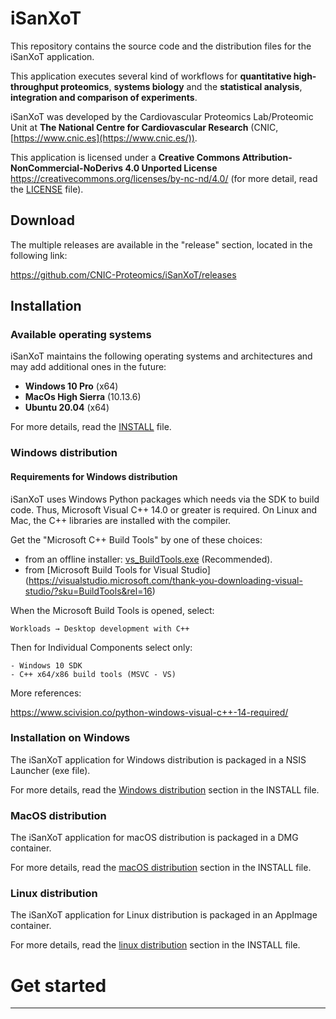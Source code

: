# iSanXoT

This repository contains the source code and the distribution files for the iSanXoT application.

This application executes several kind of workflows for **quantitative high-throughput proteomics**, **systems biology** and the **statistical analysis**, **integration and comparison of experiments**.

iSanXoT was developed by the Cardiovascular Proteomics Lab/Proteomic Unit at **The National Centre for Cardiovascular Research** (CNIC, [https://www.cnic.es](https://www.cnic.es/)).

This application is licensed under a **Creative Commons Attribution-NonCommercial-NoDerivs 4.0 Unported License**
https://creativecommons.org/licenses/by-nc-nd/4.0/ (for more detail, read the [LICENSE](LICENSE.md) file).


## Download 

The multiple releases are available in the "release" section, located in the following link:

https://github.com/CNIC-Proteomics/iSanXoT/releases


## Installation

### Available operating systems

iSanXoT maintains the following operating systems and architectures and may add additional ones in the future:

+ **Windows 10 Pro** (x64)
+ **MacOs High Sierra** (10.13.6)
+ **Ubuntu 20.04** (x64)

For more details, read the [INSTALL](INSTALL.md) file.

### Windows distribution

#### Requirements for Windows distribution

iSanXoT uses Windows Python packages which needs via the SDK to build code. Thus, Microsoft Visual C++ 14.0 or greater is required. On Linux and Mac, the C++ libraries are installed with the compiler.

Get the "Microsoft C++ Build Tools" by one of these choices:

- from an offline installer: [vs_BuildTools.exe](env/vs_BuildTools.exe) (Recommended).
- from [Microsoft Build Tools for Visual Studio] (https://visualstudio.microsoft.com/thank-you-downloading-visual-studio/?sku=BuildTools&rel=16)

When the Microsoft Build Tools is opened, select:

    Workloads → Desktop development with C++
    
Then for Individual Components select only:

    - Windows 10 SDK
    - C++ x64/x86 build tools (MSVC - VS)

More references:

https://www.scivision.co/python-windows-visual-c++-14-required/

### Installation on Windows

The iSanXoT application for Windows distribution is packaged in a NSIS Launcher (exe file).

For more details, read the [Windows distribution](INSTALL.md#windows-distribution) section in the INSTALL file.

### MacOS distribution

The iSanXoT application for macOS distribution is packaged in a DMG container.

For more details, read the [macOS distribution](INSTALL.md#macos-distribution) section in the INSTALL file.

### Linux distribution

The iSanXoT application for Linux distribution is packaged in an AppImage container.

For more details, read the [linux distribution](INSTALL.md#linux-distribution) section in the INSTALL file.

# Get started

---

<!-- ### [⇐ Previous](README.md) | [Next ⇒](1-environment.md) -->
